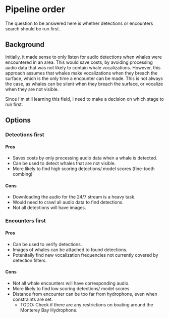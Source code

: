 # Pipeline order
The question to be answered here is whether detections or encounters search should be run first. 

## Background
Initially, it made sense to only listen for audio detections when whales were encountered in an area. 
This would save costs, by avoiding processing audio data that was not likely to contain whale vocalizations.
However, this approach assumes that whales make vocalizations when they breach the surface, which is the only time a encounter can be made.
This is not always the case, as whales can be silent when they breach the surface, or vocalize when they are not visible.

Since I'm still learning this field, I need to make a decision on which stage to run first. 

## Options

### Detections first

#### Pros
- Saves costs by only processing audio data when a whale is detected.
- Can be used to detect whales that are not visible.
- More likely to find high scoring detections/ model scores (fine-tooth combing)

#### Cons
- Downloading the audio for the 24/7 stream is a heavy task. 
- Would need to crawl all audio data to find detections.
- Not all detections will have images.

### Encounters first

#### Pros
- Can be used to verify detections.
- Images of whales can be attached to found detections.
- Potenitally find new vocalization frequencies not currently covered by detection filters. 

#### Cons
- Not all whale encounters will have corresponding audio.
- More likely to find low scoring detections/ model scores
- Distance from encounter can be too far from hydrophone, even when constraints are set.
    - TODO: Check if there are any restrictions on boating around the Monterey Bay Hydrophone.